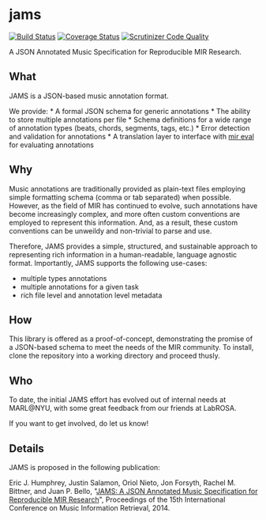 jams
====
[![Build Status](https://travis-ci.org/marl/jams.svg?branch=develop)](https://travis-ci.org/marl/jams)
[![Coverage Status](https://coveralls.io/repos/marl/jams/badge.svg?branch=develop)](https://coveralls.io/r/marl/jams?branch=develop)
[![Scrutinizer Code Quality](https://scrutinizer-ci.com/g/marl/jams/badges/quality-score.png?b=develop)](https://scrutinizer-ci.com/g/marl/jams/?branch=develop)

A JSON Annotated Music Specification for Reproducible MIR Research.

What
----
JAMS is a JSON-based music annotation format.

We provide:
    * A formal JSON schema for generic annotations
    * The ability to store multiple annotations per file
    * Schema definitions for a wide range of annotation types (beats, chords, segments, tags, etc.)
    * Error detection and validation for annotations
    * A translation layer to interface with [mir eval](https://craffel.github.io/mir_eval>)
      for evaluating annotations

Why
----
Music annotations are traditionally provided as plain-text files employing
simple formatting schema (comma or tab separated) when possible. However, as
the field of MIR has continued to evolve, such annotations have become
increasingly complex, and more often custom conventions are employed to
represent this information. And, as a result, these custom conventions can be
unweildy and non-trivial to parse and use.

Therefore, JAMS provides a simple, structured, and sustainable approach to
representing rich information in a human-readable, language agnostic format.
Importantly, JAMS supports the following use-cases:
* multiple types annotations
* multiple annotations for a given task
* rich file level and annotation level metadata

How
----
This library is offered as a proof-of-concept, demonstrating the promise of a
JSON-based schema to meet the needs of the MIR community. To install, clone the
repository into a working directory and proceed thusly.

Who
----
To date, the initial JAMS effort has evolved out of internal needs at MARL@NYU,
with some great feedback from our friends at LabROSA.

If you want to get involved, do let us know!

Details
-------
JAMS is proposed in the following publication:

Eric J. Humphrey, Justin Salamon, Oriol Nieto, Jon Forsyth, Rachel M. Bittner,
and Juan P. Bello, "[JAMS: A JSON Annotated Music Specification for Reproducible
MIR Research](http://marl.smusic.nyu.edu/papers/humphrey_jams_ismir2014.pdf)",
Proceedings of the 15th International Conference on Music Information Retrieval,
2014.
